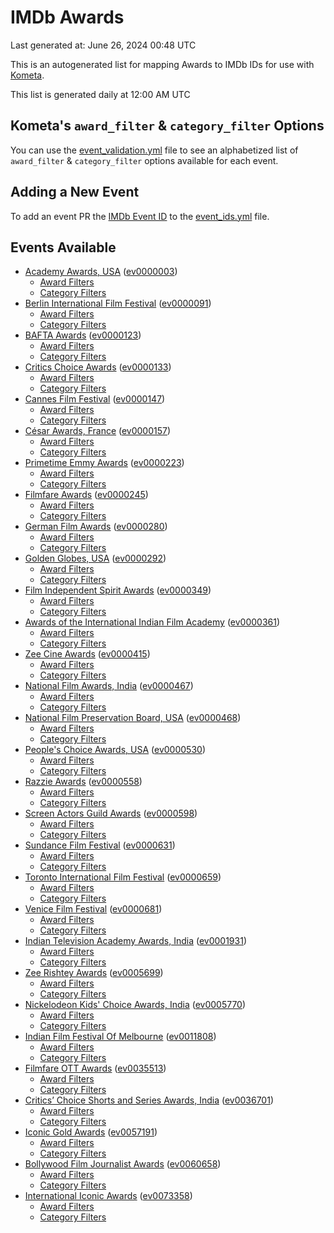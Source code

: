 # IMDb Awards

Last generated at: June 26, 2024 00:48 UTC

This is an autogenerated list for mapping Awards to IMDb IDs for use with [Kometa](https://github.com/Kometa-Team/Kometa).

This list is generated daily at 12:00 AM UTC 

## Kometa's `award_filter` & `category_filter` Options

You can use the [event_validation.yml](https://github.com/Kometa-Team/IMDb-Awards/blob/master/event_validation.yml) file to see an alphabetized list of `award_filter` & `category_filter` options available for each event.

## Adding a New Event

To add an event PR the [IMDb Event ID](https://www.imdb.com/event/all/) to the [event_ids.yml](https://github.com/Kometa-Team/IMDb-Awards/blob/master/event_ids.yml) file.

## Events Available

* [Academy Awards, USA](https://www.imdb.com/event/ev0000003) ([ev0000003](https://github.com/Kometa-Team/IMDb-Awards/blob/master/event_validation.yml#L1))
  * [Award Filters](https://github.com/Kometa-Team/IMDb-Awards/blob/master/event_validation.yml#L6)
  * [Category Filters](https://github.com/Kometa-Team/IMDb-Awards/blob/master/event_validation.yml#L14)
* [Berlin International Film Festival](https://www.imdb.com/event/ev0000091) ([ev0000091](https://github.com/Kometa-Team/IMDb-Awards/blob/master/event_validation.yml#L148))
  * [Award Filters](https://github.com/Kometa-Team/IMDb-Awards/blob/master/event_validation.yml#L152)
  * [Category Filters](https://github.com/Kometa-Team/IMDb-Awards/blob/master/event_validation.yml#L346)
* [BAFTA Awards](https://www.imdb.com/event/ev0000123) ([ev0000123](https://github.com/Kometa-Team/IMDb-Awards/blob/master/event_validation.yml#L622))
  * [Award Filters](https://github.com/Kometa-Team/IMDb-Awards/blob/master/event_validation.yml#L627)
  * [Category Filters](https://github.com/Kometa-Team/IMDb-Awards/blob/master/event_validation.yml#L660)
* [Critics Choice Awards](https://www.imdb.com/event/ev0000133) ([ev0000133](https://github.com/Kometa-Team/IMDb-Awards/blob/master/event_validation.yml#L1150))
  * [Award Filters](https://github.com/Kometa-Team/IMDb-Awards/blob/master/event_validation.yml#L1153)
  * [Category Filters](https://github.com/Kometa-Team/IMDb-Awards/blob/master/event_validation.yml#L1158)
* [Cannes Film Festival](https://www.imdb.com/event/ev0000147) ([ev0000147](https://github.com/Kometa-Team/IMDb-Awards/blob/master/event_validation.yml#L1259))
  * [Award Filters](https://github.com/Kometa-Team/IMDb-Awards/blob/master/event_validation.yml#L1264)
  * [Category Filters](https://github.com/Kometa-Team/IMDb-Awards/blob/master/event_validation.yml#L1431)
* [César Awards, France](https://www.imdb.com/event/ev0000157) ([ev0000157](https://github.com/Kometa-Team/IMDb-Awards/blob/master/event_validation.yml#L1661))
  * [Award Filters](https://github.com/Kometa-Team/IMDb-Awards/blob/master/event_validation.yml#L1664)
  * [Category Filters](https://github.com/Kometa-Team/IMDb-Awards/blob/master/event_validation.yml#L1669)
* [Primetime Emmy Awards](https://www.imdb.com/event/ev0000223) ([ev0000223](https://github.com/Kometa-Team/IMDb-Awards/blob/master/event_validation.yml#L1726))
  * [Award Filters](https://github.com/Kometa-Team/IMDb-Awards/blob/master/event_validation.yml#L1731)
  * [Category Filters](https://github.com/Kometa-Team/IMDb-Awards/blob/master/event_validation.yml#L1738)
* [Filmfare Awards](https://www.imdb.com/event/ev0000245) ([ev0000245](https://github.com/Kometa-Team/IMDb-Awards/blob/master/event_validation.yml#L2939))
  * [Award Filters](https://github.com/Kometa-Team/IMDb-Awards/blob/master/event_validation.yml#L2943)
  * [Category Filters](https://github.com/Kometa-Team/IMDb-Awards/blob/master/event_validation.yml#L2952)
* [German Film Awards](https://www.imdb.com/event/ev0000280) ([ev0000280](https://github.com/Kometa-Team/IMDb-Awards/blob/master/event_validation.yml#L3054))
  * [Award Filters](https://github.com/Kometa-Team/IMDb-Awards/blob/master/event_validation.yml#L3058)
  * [Category Filters](https://github.com/Kometa-Team/IMDb-Awards/blob/master/event_validation.yml#L3081)
* [Golden Globes, USA](https://www.imdb.com/event/ev0000292) ([ev0000292](https://github.com/Kometa-Team/IMDb-Awards/blob/master/event_validation.yml#L3154))
  * [Award Filters](https://github.com/Kometa-Team/IMDb-Awards/blob/master/event_validation.yml#L3159)
  * [Category Filters](https://github.com/Kometa-Team/IMDb-Awards/blob/master/event_validation.yml#L3167)
* [Film Independent Spirit Awards](https://www.imdb.com/event/ev0000349) ([ev0000349](https://github.com/Kometa-Team/IMDb-Awards/blob/master/event_validation.yml#L3333))
  * [Award Filters](https://github.com/Kometa-Team/IMDb-Awards/blob/master/event_validation.yml#L3336)
  * [Category Filters](https://github.com/Kometa-Team/IMDb-Awards/blob/master/event_validation.yml#L3345)
* [Awards of the International Indian Film Academy](https://www.imdb.com/event/ev0000361) ([ev0000361](https://github.com/Kometa-Team/IMDb-Awards/blob/master/event_validation.yml#L3385))
  * [Award Filters](https://github.com/Kometa-Team/IMDb-Awards/blob/master/event_validation.yml#L3387)
  * [Category Filters](https://github.com/Kometa-Team/IMDb-Awards/blob/master/event_validation.yml#L3396)
* [Zee Cine Awards](https://www.imdb.com/event/ev0000415) ([ev0000415](https://github.com/Kometa-Team/IMDb-Awards/blob/master/event_validation.yml#L3475))
  * [Award Filters](https://github.com/Kometa-Team/IMDb-Awards/blob/master/event_validation.yml#L3477)
  * [Category Filters](https://github.com/Kometa-Team/IMDb-Awards/blob/master/event_validation.yml#L3487)
* [National Film Awards, India](https://www.imdb.com/event/ev0000467) ([ev0000467](https://github.com/Kometa-Team/IMDb-Awards/blob/master/event_validation.yml#L3592))
  * [Award Filters](https://github.com/Kometa-Team/IMDb-Awards/blob/master/event_validation.yml#L3596)
  * [Category Filters](https://github.com/Kometa-Team/IMDb-Awards/blob/master/event_validation.yml#L3609)
* [National Film Preservation Board, USA](https://www.imdb.com/event/ev0000468) ([ev0000468](https://github.com/Kometa-Team/IMDb-Awards/blob/master/event_validation.yml#L3800))
  * [Award Filters](https://github.com/Kometa-Team/IMDb-Awards/blob/master/event_validation.yml#L3803)
  * [Category Filters](https://github.com/Kometa-Team/IMDb-Awards/blob/master/event_validation.yml#L3805)
* [People's Choice Awards, USA](https://www.imdb.com/event/ev0000530) ([ev0000530](https://github.com/Kometa-Team/IMDb-Awards/blob/master/event_validation.yml#L3808))
  * [Award Filters](https://github.com/Kometa-Team/IMDb-Awards/blob/master/event_validation.yml#L3811)
  * [Category Filters](https://github.com/Kometa-Team/IMDb-Awards/blob/master/event_validation.yml#L3814)
* [Razzie Awards](https://www.imdb.com/event/ev0000558) ([ev0000558](https://github.com/Kometa-Team/IMDb-Awards/blob/master/event_validation.yml#L4056))
  * [Award Filters](https://github.com/Kometa-Team/IMDb-Awards/blob/master/event_validation.yml#L4059)
  * [Category Filters](https://github.com/Kometa-Team/IMDb-Awards/blob/master/event_validation.yml#L4064)
* [Screen Actors Guild Awards](https://www.imdb.com/event/ev0000598) ([ev0000598](https://github.com/Kometa-Team/IMDb-Awards/blob/master/event_validation.yml#L4104))
  * [Award Filters](https://github.com/Kometa-Team/IMDb-Awards/blob/master/event_validation.yml#L4107)
  * [Category Filters](https://github.com/Kometa-Team/IMDb-Awards/blob/master/event_validation.yml#L4109)
* [Sundance Film Festival](https://www.imdb.com/event/ev0000631) ([ev0000631](https://github.com/Kometa-Team/IMDb-Awards/blob/master/event_validation.yml#L4135))
  * [Award Filters](https://github.com/Kometa-Team/IMDb-Awards/blob/master/event_validation.yml#L4138)
  * [Category Filters](https://github.com/Kometa-Team/IMDb-Awards/blob/master/event_validation.yml#L4188)
* [Toronto International Film Festival](https://www.imdb.com/event/ev0000659) ([ev0000659](https://github.com/Kometa-Team/IMDb-Awards/blob/master/event_validation.yml#L4300))
  * [Award Filters](https://github.com/Kometa-Team/IMDb-Awards/blob/master/event_validation.yml#L4303)
  * [Category Filters](https://github.com/Kometa-Team/IMDb-Awards/blob/master/event_validation.yml#L4353)
* [Venice Film Festival](https://www.imdb.com/event/ev0000681) ([ev0000681](https://github.com/Kometa-Team/IMDb-Awards/blob/master/event_validation.yml#L4423))
  * [Award Filters](https://github.com/Kometa-Team/IMDb-Awards/blob/master/event_validation.yml#L4428)
  * [Category Filters](https://github.com/Kometa-Team/IMDb-Awards/blob/master/event_validation.yml#L4761)
* [Indian Television Academy Awards, India](https://www.imdb.com/event/ev0001931) ([ev0001931](https://github.com/Kometa-Team/IMDb-Awards/blob/master/event_validation.yml#L5199))
  * [Award Filters](https://github.com/Kometa-Team/IMDb-Awards/blob/master/event_validation.yml#L5201)
  * [Category Filters](https://github.com/Kometa-Team/IMDb-Awards/blob/master/event_validation.yml#L5209)
* [Zee Rishtey Awards](https://www.imdb.com/event/ev0005699) ([ev0005699](https://github.com/Kometa-Team/IMDb-Awards/blob/master/event_validation.yml#L5382))
  * [Award Filters](https://github.com/Kometa-Team/IMDb-Awards/blob/master/event_validation.yml#L5384)
  * [Category Filters](https://github.com/Kometa-Team/IMDb-Awards/blob/master/event_validation.yml#L5386)
* [Nickelodeon Kids' Choice Awards, India](https://www.imdb.com/event/ev0005770) ([ev0005770](https://github.com/Kometa-Team/IMDb-Awards/blob/master/event_validation.yml#L5461))
  * [Award Filters](https://github.com/Kometa-Team/IMDb-Awards/blob/master/event_validation.yml#L5463)
  * [Category Filters](https://github.com/Kometa-Team/IMDb-Awards/blob/master/event_validation.yml#L5466)
* [Indian Film Festival Of Melbourne](https://www.imdb.com/event/ev0011808) ([ev0011808](https://github.com/Kometa-Team/IMDb-Awards/blob/master/event_validation.yml#L5501))
  * [Award Filters](https://github.com/Kometa-Team/IMDb-Awards/blob/master/event_validation.yml#L5503)
  * [Category Filters](https://github.com/Kometa-Team/IMDb-Awards/blob/master/event_validation.yml#L5515)
* [Filmfare OTT Awards](https://www.imdb.com/event/ev0035513) ([ev0035513](https://github.com/Kometa-Team/IMDb-Awards/blob/master/event_validation.yml#L5534))
  * [Award Filters](https://github.com/Kometa-Team/IMDb-Awards/blob/master/event_validation.yml#L5536)
  * [Category Filters](https://github.com/Kometa-Team/IMDb-Awards/blob/master/event_validation.yml#L5542)
* [Critics’ Choice Shorts and Series Awards, India](https://www.imdb.com/event/ev0036701) ([ev0036701](https://github.com/Kometa-Team/IMDb-Awards/blob/master/event_validation.yml#L5605))
  * [Award Filters](https://github.com/Kometa-Team/IMDb-Awards/blob/master/event_validation.yml#L5607)
  * [Category Filters](https://github.com/Kometa-Team/IMDb-Awards/blob/master/event_validation.yml#L5610)
* [Iconic Gold Awards](https://www.imdb.com/event/ev0057191) ([ev0057191](https://github.com/Kometa-Team/IMDb-Awards/blob/master/event_validation.yml#L5628))
  * [Award Filters](https://github.com/Kometa-Team/IMDb-Awards/blob/master/event_validation.yml#L5630)
  * [Category Filters](https://github.com/Kometa-Team/IMDb-Awards/blob/master/event_validation.yml#L5632)
* [Bollywood Film Journalist Awards](https://www.imdb.com/event/ev0060658) ([ev0060658](https://github.com/Kometa-Team/IMDb-Awards/blob/master/event_validation.yml#L5691))
  * [Award Filters](https://github.com/Kometa-Team/IMDb-Awards/blob/master/event_validation.yml#L5693)
  * [Category Filters](https://github.com/Kometa-Team/IMDb-Awards/blob/master/event_validation.yml#L5698)
* [International Iconic Awards](https://www.imdb.com/event/ev0073358) ([ev0073358](https://github.com/Kometa-Team/IMDb-Awards/blob/master/event_validation.yml#L5709))
  * [Award Filters](https://github.com/Kometa-Team/IMDb-Awards/blob/master/event_validation.yml#L5711)
  * [Category Filters](https://github.com/Kometa-Team/IMDb-Awards/blob/master/event_validation.yml#L5714)
